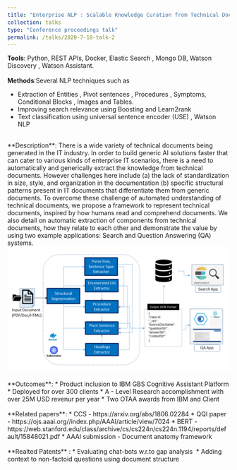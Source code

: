 ```yaml
---
title: "Enterprise NLP : Scalable Knowledge Curation from Technical Documents"
collection: talks
type: "Conference proceedings talk"
permalink: /talks/2020-7-18-talk-2
---
```

**Tools**:
Python, REST APIs, Docker, Elastic Search , Mongo DB, Watson Discovery , Watson Assistant.<br/>
<br/>
**Methods**:Several NLP techniques such as 
* Extraction of Entities , Pivot sentences , Procedures , Symptoms, Conditional Blocks , Images and Tables. 
* Improving search relevance using Boosting and Learn2rank 
* Text classification using universal sentence encoder (USE) , Watson NLP<br/>
<br/>
**Description**:
There is a wide variety of technical documents being generated in the IT industry. In order to build generic AI solutions faster that can cater to various kinds of enterprise IT scenarios, there is a need to automatically and
generically extract the knowledge from technical documents. However challenges here include (a) the lack
of standardization in size, style, and organization in the documentation (b) specific structural patterns present
in IT documents that differentiate them from generic documents. To overcome these challenge of automated
understanding of technical documents, we propose a framework to represent technical documents, inspired
by how humans read and comprehend documents. We also detail on automatic extraction of components from technical documents, how they relate to each other and demonstrate the value by using two example applications: Search and Question Answering (QA) systems.​​<br/>
<img src='/images/enterprise-nlp.png'><br/>
<br/>​​
**Outcomes**:
* Product inclusion to IBM GBS Cognitive Assistant Platform
* Deployed for over 300 clients
* A - Level Research accomplishment with over 25M USD revenur per year
* Two OTAA awards from IBM and Client<br/>
<br/>
**Related papers**:
* CCS - https://arxiv.org/abs/1806.02284
* QQI paper - https://ojs.aaai.org//index.php/AAAI/article/view/7024
* BERT - https://web.stanford.edu/class/archive/cs/cs224n/cs224n.1194/reports/default/15848021.pdf
* AAAI submission - Document anatomy framework<br/>
<br/>
**Realted Patents** :
* Evaluating chat-bots w.r.to gap analysis 
* Adding context to non-factoid questions using document structure 











​

​
